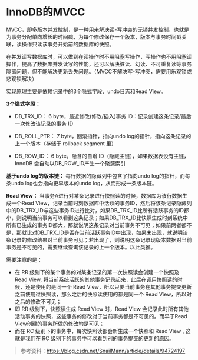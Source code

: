 # InnoDB的MVCC

MVCC，即多版本并发控制，是一种用来解决读-写冲突的无锁并发控制，也就是为事务分配单向增长的时间戳，为每个修改保存一个版本，版本与事务时间戳关联，读操作只读该事务开始前的数据库的快照。

在并发读写数据库时，可以做到在读操作时不用阻塞写操作，写操作也不用阻塞读操作，提高了数据库并发读写的性能，还可以解决脏读、幻读、不可重复读等事务隔离问题，但不能解决更新丢失问题。（MVCC不解决写-写冲突，需要用乐观锁或悲观锁解决）

实现原理主要是依赖记录中的3个隐式字段、undo日志和Read View。

**3个隐式字段：**

- DB_TRX_ID：
    6 byte，最近修改(修改/插入)事务 ID：记录创建这条记录/最后一次修改该记录的事务 ID

- DB_ROLL_PTR：
    7 byte，回滚指针，指向undo log的指针，指向这条记录的上一个版本（存储于 rollback segment 里）

- DB_ROW_ID：
    6 byte，隐含的自增 ID（隐藏主键），如果数据表没有主键，InnoDB 会自动以DB_ROW_ID产生一个聚簇索引

**基于undo log的版本链：** 每行数据的隐藏列中包含了指向undo log的指针，而每条undo log也会指向更早版本的undo log，从而形成一条版本链。

**Read View：** 当事务A进行对某条记录进行快照读的时候，数据库为该行数据生成一个Read View，记录当前时刻数据库中活跃的事务ID，然后将该条记录隐藏列中的DB_TRX_ID与这些事务ID进行比对，如果DB_TRX_ID比所有活跃事务的ID都小，则说明当前事务可以看到这条记录；如果DB_TRX_ID比快照生成时刻系统中所有已生成的事务ID都大，那就说明这条记录对当前事务不可见；如果前两者都不是，那就比对DB_TRX_ID是否在当前活跃事务ID中出现，如果未出现，就说明该条记录的修改结果对当前事务可见；若出现了，则说明这条记录现版本数据对当前事务是不可见的，需要继续查询该记录的上一个版本。以此类推。

需要注意的是：

* 在 RR 级别下的某个事务的对某条记录的第一次快照读会创建一个快照及 Read View, 将当前系统活跃的其他事务记录起来，此后在调用快照读的时候，还是使用的是同一个 Read View，所以只要当前事务在其他事务提交更新之前使用过快照读，那么之后的快照读使用的都是同一个 Read View，所以对之后的修改不可见；
* 即 RR 级别下，快照读生成 Read View 时，Read View 会记录此时所有其他活动事务的快照，这些事务的修改对于当前事务都是不可见的。而早于Read View创建的事务所做的修改均是可见；
* 而在 RC 级别下的事务中，每次快照读都会新生成一个快照和 Read View , 这就是我们在 RC 级别下的事务中可以看到别的事务提交的更新的原因。

> 参考资料：https://blog.csdn.net/SnailMann/article/details/94724197